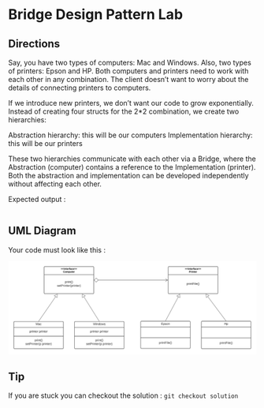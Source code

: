 # Bridge Design Pattern Lab

## Directions

Say, you have two types of computers: Mac and Windows. Also, two types of printers: Epson and HP. Both computers and printers need to work with each other in any combination. The client doesn’t want to worry about the details of connecting printers to computers.

If we introduce new printers, we don’t want our code to grow exponentially. Instead of creating four structs for the 2\*2 combination, we create two hierarchies:

Abstraction hierarchy: this will be our computers
Implementation hierarchy: this will be our printers

These two hierarchies communicate with each other via a Bridge, where the Abstraction (computer) contains a reference to the Implementation (printer). Both the abstraction and implementation can be developed independently without affecting each other.

Expected output :

```

```

## UML Diagram

Your code must look like this :

![UML Diagram](UML_Diagram.png)

## Tip

If you are stuck you can checkout the solution : `git checkout solution`

